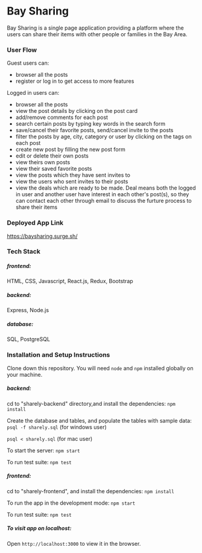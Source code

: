 # Bay Sharing
Bay Sharing is a single page application providing a platform where the users can share their items with other people or families in the Bay Area.

### User Flow
Guest users can:
- browser all the posts
- register or log in to get access to more features

Logged in users can: 
- browser all the posts
- view the post details by clicking on the post card
- add/remove comments for each post
- search certain posts by typing key words in the search form
- save/cancel their favorite posts, send/cancel invite to the posts
- filter the posts by age, city, category or user by clicking on the tags on each post
- create new post by filling the new post form
- edit or delete their own posts
- view theirs own posts
- view their saved favorite posts
- view the posts which they have sent invites to
- view the users who sent invites to their posts
- view the deals which are ready to be made. Deal means both the logged in user and another user have interest in each other's post(s), so they can contact each other through email to discuss the furture process to share their items

### Deployed App Link
https://baysharing.surge.sh/

### Tech Stack 

##### frontend: 
HTML, CSS, Javascript, React.js, Redux, Bootstrap

##### backend: 
Express, Node.js

##### database: 
SQL, PostgreSQL

### Installation and Setup Instructions

Clone down this repository. You will need `node` and `npm` installed globally on your machine.

##### backend:
 cd to "sharely-backend" directory,and  install the dependencies:
    `npm install`

   Create the database and tables,  and populate the tables with sample data:
   `psql -f sharely.sql` (for windows user)

   `psql < sharely.sql` (for mac user)

   To start the server:
   `npm start`

   To run test suite:
	`npm test`


##### frontend:
cd to "sharely-frontend", and install the dependencies:
   `npm install`

  To run the app in the development mode:
   `npm start`

   To run test suite:
   `npm test`
	
##### To visit app on localhost:  

Open `http://localhost:3000` to view it in the browser.